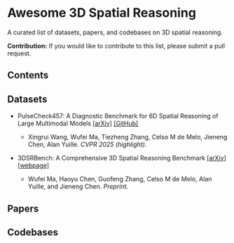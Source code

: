 # Awesome 3D Spatial Reasoning

A curated list of datasets, papers, and codebases on 3D spatial reasoning.

**Contribution:** If you would like to contribute to this list, please submit a pull request.

## Contents

## Datasets

- PulseCheck457: A Diagnostic Benchmark for 6D Spatial Reasoning of Large Multimodal Models
  [[arXiv]](https://arxiv.org/abs/2502.08636)
  [[GitHub]](https://github.com/XingruiWang/Spatial457)
  - Xingrui Wang, Wufei Ma, Tiezheng Zhang, Celso M de Melo, Jieneng Chen, Alan Yuille. *CVPR 2025 (highlight).*

- 3DSRBench: A Comprehensive 3D Spatial Reasoning Benchmark
  [[arXiv]](https://arxiv.org/abs/2412.07825)
  [[webpage]](https://3dsrbench.github.io)
  - Wufei Ma, Haoyu Chen, Guofeng Zhang, Celso M de Melo, Alan Yuille, and Jieneng Chen. *Preprint.*

## Papers

## Codebases
